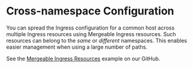 # Cross-namespace Configuration

You can spread the Ingress configuration for a common host across multiple Ingress resources using Mergeable Ingress resources. Such resources can belong to the *same* or *different* namespaces. This enables easier management when using a large number of paths.

See the [Mergeable Ingress Resources](https://github.com/nginxinc/kubernetes-ingress/tree/master/examples/mergeable-ingress-types) example on our GitHub.
